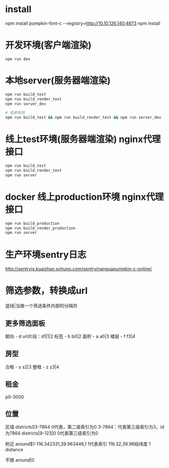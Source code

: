 # install
npm install pumpkin-font-c --registry=http://10.10.126.140:4873
npm install

# 开发环境(客户端渲染)
`npm run dev`

# 本地server(服务器端渲染)

```sh
npm run build_test
npm run build_render_test
npm run server_dev

# 或者使用
npm run build_test && npm run build_render_test && npm run server_dev
```

# 线上test环境(服务器端渲染) nginx代理接口
```sh
npm run build_test
npm run build_render_test
npm run server
```

# docker 线上production环境 nginx代理接口
```sh
npm run build_production
npm run build_render_production
npm run server
```

# 生产环境sentry日志
http://sentryjs.kuaizhan.sohuno.com/sentry/nanguapumpkin-c-online/

# 筛选参数，转换成url
竖线|当做一个筛选条件内部的分隔符
## 更多筛选面板
朝向 - d
url片段：d1|1|2
标签 - b
b0|2
面积 - a
a0|3
楼层 - f
f3|4

## 房型
合租 - s
s2|3
整租 - z
z3|4

## 租金
p0-3000

## 位置
区域
districts$0$3-7864
0代表，第二级索引为0
3-7864：代表第三级索引为3，id为7864
districts|9-123|0
0代表第三级索引为0


附近
around$1-116.342331,39.963446,1
1代表索引
116.32,39.96经纬度
1 distance

不限
around|0
